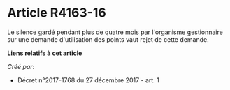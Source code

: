 # Article R4163-16

Le silence gardé pendant plus de quatre mois par l'organisme gestionnaire sur une demande d'utilisation des points vaut rejet
de cette demande.

**Liens relatifs à cet article**

_Créé par_:

  - Décret n°2017-1768 du 27 décembre 2017 - art. 1
